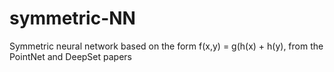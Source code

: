 # symmetric-NN
Symmetric neural network based on the form f(x,y) = g(h(x) + h(y), from the PointNet and DeepSet papers
